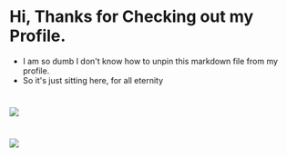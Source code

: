 # Hi, Thanks for Checking out my Profile.
 - I am so dumb I don't know how to unpin this markdown file from my profile.
 - So it's just sitting here, for all eternity
#
[![](https://forgivings.github.io/Chromebook-Browser-KRUNKER-CLIENT/sub.png)](http://www.youtube.com/forgivingkr?sub_confirmation=1 "Krunker Client Extension for Browser")
#
[![](https://forgivings.github.io/Chromebook-Browser-KRUNKER-CLIENT/githubverified.png)](http://www.youtube.com/forgivingkr?sub_confirmation=1 "Krunker Client Extension for Browser")

